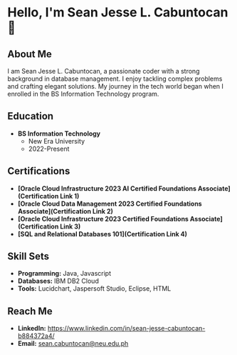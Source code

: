 # Hello, I'm Sean Jesse L. Cabuntocan 👋

## About Me

I am Sean Jesse L. Cabuntocan, a passionate coder with a strong background in database management. I enjoy tackling complex problems and crafting elegant solutions. My journey in the tech world began when I enrolled in the BS Information Technology program.

## Education

- **BS Information Technology**
  - New Era University
  - 2022-Present

## Certifications

- **[Oracle Cloud Infrastructure 2023 AI Certified Foundations Associate](Certification Link 1)**
- **[Oracle Cloud Data Management 2023 Certified Foundations Associate](Certification Link 2)**
- **[Oracle Cloud Infrastructure 2023 Certified Foundations Associate](Certification Link 3)**
- **[SQL and Relational Databases 101](Certification Link 4)**

## Skill Sets

- **Programming:** Java, Javascript
- **Databases:** IBM DB2 Cloud
- **Tools:** Lucidchart, Jaspersoft Studio, Eclipse, HTML

## Reach Me

- **LinkedIn:** https://www.linkedin.com/in/sean-jesse-cabuntocan-b884372a4/
- **Email:** sean.cabuntocan@neu.edu.ph
